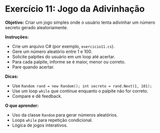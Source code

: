 # Exercício 11: Jogo da Adivinhação

**Objetivo:** Criar um jogo simples onde o usuário tenta adivinhar um número secreto gerado aleatoriamente.

**Instruções:**
- Crie um arquivo C# (por exemplo, `exercicio11.cs`).
- Gere um número aleatório entre 1 e 100.
- Solicite palpites do usuário em um loop até acertar.
- Para cada palpite, informe se é maior, menor ou correto.
- Pare quando acertar.

**Dicas:**
- Use `Random rand = new Random(); int secreto = rand.Next(1, 101);`
- Use um loop `while` que continue enquanto o palpite não for correto.
- Compare e dê feedback.

**O que aprender:**
- Uso da classe `Random` para gerar números aleatórios.
- Loops `while` para repetição condicional.
- Lógica de jogos interativos.